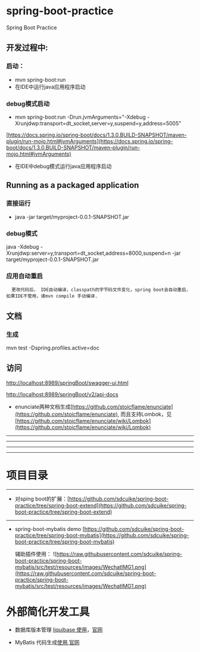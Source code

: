 # spring-boot-practice


Spring Boot Practice


## 开发过程中:
###  启动：
- mvn spring-boot:run
- 在IDE中运行java应用程序启动

### debug模式启动
- mvn spring-boot:run -Drun.jvmArguments="-Xdebug -Xrunjdwp:transport=dt_socket,server=y,suspend=y,address=5005"

[https://docs.spring.io/spring-boot/docs/1.3.0.BUILD-SNAPSHOT/maven-plugin/run-mojo.html#jvmArguments](https://docs.spring.io/spring-boot/docs/1.3.0.BUILD-SNAPSHOT/maven-plugin/run-mojo.html#jvmArguments)
- 在IDE中debug模式运行java应用程序启动


## Running as a packaged application
### 直接运行
- java -jar target/myproject-0.0.1-SNAPSHOT.jar

### debug模式
 java -Xdebug -Xrunjdwp:server=y,transport=dt_socket,address=8000,suspend=n -jar target/myproject-0.0.1-SNAPSHOT.jar
 
 
### 应用自动重启
      更改代码后， IDE自动编译，classpath的字节码文件变化，spring boot会自动重启，如果IDE不管用，请mvn compile 手动编译.
           
## 文档
### 生成

mvn test -Dspring.profiles.active=doc

## 访问
[http://localhost:8989/springBoot/swagger-ui.html](http://localhost:8989/springBoot/swagger-ui.html)

[http://localhost:8989/springBoot/v2/api-docs](http://localhost:8989/springBoot/v2/api-docs)


- enunciate两种文档生成[https://github.com/stoicflame/enunciate](https://github.com/stoicflame/enunciate),
  而且支持Lombok，见[https://github.com/stoicflame/enunciate/wiki/Lombok](https://github.com/stoicflame/enunciate/wiki/Lombok)
--------------------------
--------------------------
--------------------------
--------------------------



# 项目目录
--------------------------

- 对sping boot的扩展：[https://github.com/sdcuike/spring-boot-practice/tree/spring-boot-extend](https://github.com/sdcuike/spring-boot-practice/tree/spring-boot-extend)

--------------------------

- spring-boot-mybatis demo [https://github.com/sdcuike/spring-boot-practice/tree/spring-boot-mybatis](https://github.com/sdcuike/spring-boot-practice/tree/spring-boot-mybatis)
 
  辅助插件使用：
 ![https://raw.githubusercontent.com/sdcuike/spring-boot-practice/spring-boot-mybatis/src/test/resources/images/WechatIMG1.png](https://raw.githubusercontent.com/sdcuike/spring-boot-practice/spring-boot-mybatis/src/test/resources/images/WechatIMG1.png)

# 外部简化开发工具

- 数据库版本管理 [liquibase 使用](https://github.com/sdcuike/liquibase-demo)，[官网](http://www.liquibase.org)

- MyBatis 代码生成[使用](https://github.com/sdcuike/mybatis-generator-core-1.3.5-demo),[官网](http://www.mybatis.org/generator/)
